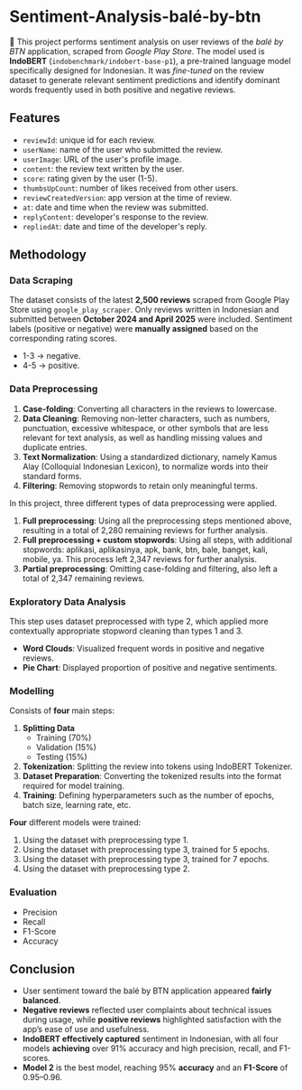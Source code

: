 # Sentiment-Analysis-balé-by-btn

🏦 This project performs sentiment analysis on user reviews of the *balé by BTN* application, scraped from *Google Play Store*. The model used is **IndoBERT** (`indobenchmark/indobert-base-p1`), a pre-trained language model specifically designed for Indonesian. It was _fine-tuned_ on the review dataset to generate relevant sentiment predictions and identify dominant words frequently used in both positive and negative reviews.

## Features
- `reviewId`: unique id for each review.
- `userName`: name of the user who submitted the review.
- `userImage`: URL of the user's profile image.
- `content`: the review text written by the user.
- `score`: rating given by the user (1-5).
- `thumbsUpCount`: number of likes received from other users.
- `reviewCreatedVersion`: app version at the time of review.
- `at`: date and time when the review was submitted.
- `replyContent`: developer's response to the review.
- `repliedAt`: date and time of the developer's reply.

## Methodology
### Data Scraping
The dataset consists of the latest **2,500 reviews** scraped from Google Play Store using `google_play_scraper`. Only reviews written in Indonesian and submitted between **October 2024 and April 2025** were included.
Sentiment labels (positive or negative) were **manually assigned** based on the corresponding rating scores.
- 1-3 → negative.
- 4-5 → positive.

### Data Preprocessing
1. **Case-folding**: Converting all characters in the reviews to lowercase.
2. **Data Cleaning**: Removing non-letter characters, such as numbers, punctuation, excessive whitespace, or other symbols that are less relevant for text analysis, as well as handling missing values and duplicate entries.
3. **Text Normalization**: Using a standardized dictionary, namely Kamus Alay (Colloquial Indonesian Lexicon), to normalize words into their standard forms.
4. **Filtering**: Removing stopwords to retain only meaningful terms.

In this project, three different types of data preprocessing were applied.
1. **Full preprocessing**: Using all the preprocessing steps mentioned above, resulting in a total of 2,280 remaining reviews for further analysis.
2. **Full preprocessing + custom stopwords**: Using all steps, with additional stopwords: aplikasi, aplikasinya, apk, bank, btn, bale, banget, kali, mobile, ya. This process left 2,347 reviews for further analysis.
3. **Partial preprocessing**: Omitting case-folding and filtering, also left a total of 2,347 remaining reviews.

### Exploratory Data Analysis
This step uses dataset preprocessed with type 2, which applied more contextually appropriate stopword cleaning than types 1 and 3.
- **Word Clouds**: Visualized frequent words in positive and negative reviews.
- **Pie Chart**: Displayed proportion of positive and negative sentiments.

### Modelling
Consists of **four** main steps:
1. **Splitting Data**
   - Training (70%)
   - Validation (15%)
   - Testing (15%)
2. **Tokenization**: Splitting the review into tokens using IndoBERT Tokenizer.
3. **Dataset Preparation**: Converting the tokenized results into the format required for model training.
4. **Training**: Defining hyperparameters such as the number of epochs, batch size, learning rate, etc.

**Four** different models were trained:
1. Using the dataset with preprocessing type 1.
2. Using the dataset with preprocessing type 3, trained for 5 epochs.
3. Using the dataset with preprocessing type 3, trained for 7 epochs.
4. Using the dataset with preprocessing type 2.

### Evaluation
- Precision
- Recall
- F1-Score
- Accuracy

## Conclusion
- User sentiment toward the balé by BTN application appeared **fairly balanced**.
- **Negative reviews** reflected user complaints about technical issues during usage, while **positive reviews** highlighted satisfaction with the app’s ease of use and usefulness.
- **IndoBERT effectively captured** sentiment in Indonesian, with all four models **achieving** over 91% accuracy and high precision, recall, and F1-scores.
- **Model 2** is the best model, reaching 95% **accuracy** and an **F1-Score** of 0.95–0.96.
